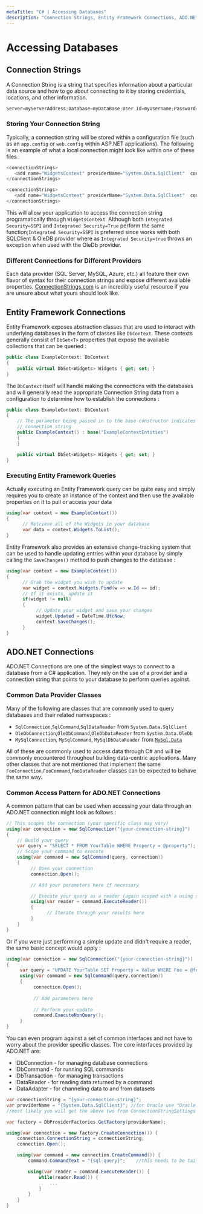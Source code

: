 ```yaml
---
metaTitle: "C# | Accessing Databases"
description: "Connection Strings, Entity Framework Connections, ADO.NET Connections"
---
```


# Accessing Databases



## Connection Strings


A Connection String is a string that specifies information about a particular data source and how to go about connecting to it by storing credentials, locations, and other information.

```cs
Server=myServerAddress;Database=myDataBase;User Id=myUsername;Password=myPassword;

```

### **Storing Your Connection String**

Typically, a connection string will be stored within a configuration file (such as an `app.config` or `web.config` within ASP.NET applications). The following is an example of what a local connection might look like within one of these files :

```cs
<connectionStrings> 
   <add name="WidgetsContext" providerName="System.Data.SqlClient"  connectionString="Server=.\SQLEXPRESS;Database=Widgets;Integrated Security=True;"/> 
</connectionStrings>

<connectionStrings> 
   <add name="WidgetsContext" providerName="System.Data.SqlClient"  connectionString="Server=.\SQLEXPRESS;Database=Widgets;Integrated Security=SSPI;"/> 
</connectionStrings>

```

This will allow your application to access the connection string programatically through `WidgetsContext`. Although both `Integrated Security=SSPI` and `Integrated Security=True` perform the same function;`Integrated Security=SSPI` is preferred since works with both SQLClient & OleDB provider where as `Integrated Security=true` throws an exception when used with the OleDb provider.

### **Different Connections for Different Providers**

Each data provider (SQL Server, MySQL, Azure, etc.) all feature their own flavor of syntax for their connection strings and expose different available properties. [ConnectionStrings.com](https://www.connectionstrings.com/) is an incredibly useful resource if you are unsure about what yours should look like.



## Entity Framework Connections


Entity Framework exposes abstraction classes that are used to interact with underlying databases in the form of classes like `DbContext`. These contexts generally consist of `DbSet<T>` properties that expose the available collections that can be queried :

```cs
public class ExampleContext: DbContext 
{ 
    public virtual DbSet<Widgets> Widgets { get; set; } 
}

```

The `DbContext` itself will handle making the connections with the databases and will generally read the appropriate Connection String data from a configuration to determine how to establish the connections :

```cs
public class ExampleContext: DbContext 
{ 
    // The parameter being passed in to the base constructor indicates the name of the 
    // connection string
    public ExampleContext() : base("ExampleContextEntities")
    {
    }

    public virtual DbSet<Widgets> Widgets { get; set; } 
}

```

### **Executing Entity Framework Queries**

Actually executing an Entity Framework query can be quite easy and simply requires you to create an instance of the context and then use the available properties on it to pull or access your data

```cs
using(var context = new ExampleContext())
{
      // Retrieve all of the Widgets in your database
      var data = context.Widgets.ToList();
}

```

Entity Framework also provides an extensive change-tracking system that can be used to handle updating entries within your database by simply calling the `SaveChanges()` method to push changes to the database :

```cs
using(var context = new ExampleContext())
{
      // Grab the widget you wish to update
      var widget = context.Widgets.Find(w => w.Id == id);
      // If it exists, update it
      if(widget != null)
      {
           // Update your widget and save your changes
           widget.Updated = DateTime.UtcNow;
           context.SaveChanges();
      }
}

```



## ADO.NET Connections


ADO.NET Connections are one of the simplest ways to connect to a database from a C# application. They rely on the use of a provider and a connection string that points to your database to perform queries against.

### **Common Data Provider Classes**

Many of the following are classes that are commonly used to query databases and their related namespaces :

- `SqlConnection`,`SqlCommand`,`SqlDataReader` from `System.Data.SqlClient`
- `OleDbConnection`,`OleDbCommand`,`OleDbDataReader` from `System.Data.OleDb`
- `MySqlConnection`, `MySqlCommand`, `MySqlDbDataReader` from [`MySql.Data`](http://dev.mysql.com/downloads/file/?id=13427)

All of these are commonly used to access data through C# and will be commonly encountered throughout building data-centric applications. Many other classes that are not mentioned that implement the same `FooConnection`,`FooCommand`,`FooDataReader` classes can be expected to behave the same way.

### **Common Access Pattern for ADO.NET Connections**

A common pattern that can be used when accessing your data through an ADO.NET connection might look as follows :

```cs
// This scopes the connection (your specific class may vary)
using(var connection = new SqlConnection("{your-connection-string}")
{
    // Build your query
    var query = "SELECT * FROM YourTable WHERE Property = @property");
    // Scope your command to execute
    using(var command = new SqlCommand(query, connection))
    {
         // Open your connection
         connection.Open();

         // Add your parameters here if necessary

         // Execute your query as a reader (again scoped with a using statement)
         using(var reader = command.ExecuteReader())
         {
               // Iterate through your results here
         }
    }
}

```

Or if you were just performing a simple update and didn't require a reader, the same basic concept would apply :

```cs
using(var connection = new SqlConnection("{your-connection-string}"))
{
     var query = "UPDATE YourTable SET Property = Value WHERE Foo = @foo";
     using(var command = new SqlCommand(query,connection))
     {
          connection.Open();
          
          // Add parameters here
          
          // Perform your update
          command.ExecuteNonQuery();
     }
}

```

You can even program against a set of common interfaces and not have to worry about the provider specific classes. The core interfaces provided by ADO.NET are:

- IDbConnection - for managing database connections
- IDbCommand - for running SQL commands
- IDbTransaction - for managing transactions
- IDataReader - for reading data returned by a command
- IDataAdapter - for channeling data to and from datasets

```cs
var connectionString = "{your-connection-string}";
var providerName = "{System.Data.SqlClient}"; //for Oracle use "Oracle.ManagedDataAccess.Client"
//most likely you will get the above two from ConnectionStringSettings object

var factory = DbProviderFactories.GetFactory(providerName);

using(var connection = new factory.CreateConnection()) {
    connection.ConnectionString = connectionString;
    connection.Open();

    using(var command = new connection.CreateCommand()) {
        command.CommandText = "{sql-query}";    //this needs to be tailored for each database system

        using(var reader = command.ExecuteReader()) {
            while(reader.Read()) {
                ...
            }
        }
    }
}

```

